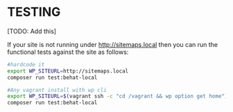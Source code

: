 # TESTING

[TODO: Add this]

If your site is not running under http://sitemaps.local then you can run the functional tests against the
site as follows:

```bash
#hardcode it
export WP_SITEURL=http://sitemaps.local 
composer run test:behat-local

#Any vagrant install with wp cli
export WP_SITEURL=$(vagrant ssh -c "cd /vagrant && wp option get home") 
composer run test:behat-local
```
